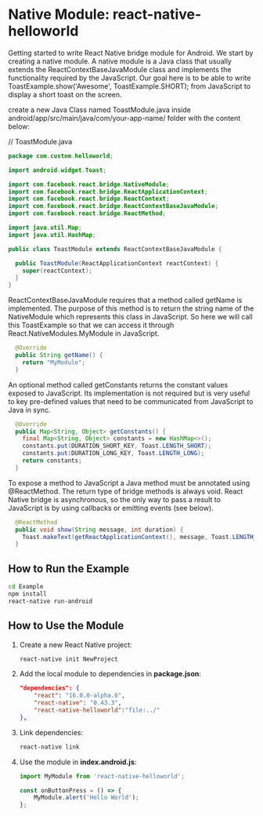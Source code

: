 # Native Module: react-native-helloworld
Getting started to write React Native bridge module for Android.
We start by creating a native module. A native module is a Java class that usually extends the ReactContextBaseJavaModule class and implements the functionality required by the JavaScript. Our goal here is to be able to write ToastExample.show('Awesome', ToastExample.SHORT); from JavaScript to display a short toast on the screen.

create a new Java Class named ToastModule.java inside android/app/src/main/java/com/your-app-name/ folder with the content below:

// ToastModule.java
```java
package com.custom.helloworld;

import android.widget.Toast;

import com.facebook.react.bridge.NativeModule;
import com.facebook.react.bridge.ReactApplicationContext;
import com.facebook.react.bridge.ReactContext;
import com.facebook.react.bridge.ReactContextBaseJavaModule;
import com.facebook.react.bridge.ReactMethod;

import java.util.Map;
import java.util.HashMap;

public class ToastModule extends ReactContextBaseJavaModule {

  public ToastModule(ReactApplicationContext reactContext) {
    super(reactContext);
  }
}
```
ReactContextBaseJavaModule requires that a method called getName is implemented. The purpose of this method is to return the string name of the NativeModule which represents this class in JavaScript. So here we will call this ToastExample so that we can access it through React.NativeModules.MyModule in JavaScript.
```java
  @Override
  public String getName() {
    return "MyModule";
  }
```
An optional method called getConstants returns the constant values exposed to JavaScript. Its implementation is not required but is very useful to key pre-defined values that need to be communicated from JavaScript to Java in sync.
```java
  @Override
  public Map<String, Object> getConstants() {
    final Map<String, Object> constants = new HashMap<>();
    constants.put(DURATION_SHORT_KEY, Toast.LENGTH_SHORT);
    constants.put(DURATION_LONG_KEY, Toast.LENGTH_LONG);
    return constants;
  }
```  
To expose a method to JavaScript a Java method must be annotated using @ReactMethod. The return type of bridge methods is always void. React Native bridge is asynchronous, so the only way to pass a result to JavaScript is by using callbacks or emitting events (see below).
```java
  @ReactMethod
  public void show(String message, int duration) {
    Toast.makeText(getReactApplicationContext(), message, Toast.LENGTH_LONG).show();
  }
``` 

## How to Run the Example

```bash
cd Example
npm install
react-native run-android
```

## How to Use the Module
1. Create a new React Native project:

    ```bash
    react-native init NewProject
    ```
2. Add the local module to dependencies in **package.json**: 

    ```json
    "dependencies": {
		"react": "16.0.0-alpha.6",
		"react-native": "0.43.3",
		"react-native-helloworld":"file:../"
	},
    ```
3. Link dependencies:

    ```bash
    react-native link
    ```
4. Use the module in **index.android.js**:

    ```javascript
    import MyModule from 'react-native-helloworld';

    const onButtonPress = () => {
        MyModule.alert('Hello World');
    };
    ```
